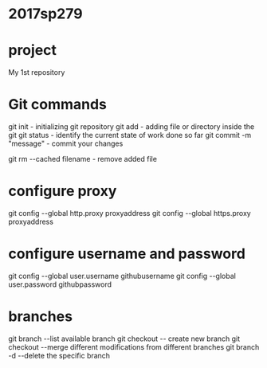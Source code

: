 # 2017sp279


# project
My 1st repository


Git commands
============

git init - initializing git repository
git add - adding file or directory inside the git 
git status - identify the current state of work done so far
git commit -m "message" - commit your changes 

git rm --cached filename - remove added file


configure proxy
===============
git config --global http.proxy proxyaddress
git config --global https.proxy proxyaddress

configure username and password
===============================

git config --global user.username githubusername
git config --global user.password githubpassword


branches
=======

git branch --list available branch
git checkout <branch name> -- create new branch
git checkout <branch name> --merge different modifications from different branches
git branch -d <branch name> --delete the specific branch
